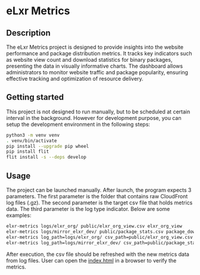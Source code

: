 # eLxr Metrics

## Description

The eLxr Metrics project is designed to provide insights into the website performance and package distribution metrics. It tracks key indicators such as website view count and download statistics for binary packages, presenting the data in visually informative charts. The dashboard allows administrators to monitor website traffic and package popularity, ensuring effective tracking and optimization of resource delivery.

## Getting started

This project is not designed to run manually, but to be scheduled at certain interval in the background. However for development purpose, you can setup the development environment in the following steps:

```bash
python3 -m venv venv
. venv/bin/activate
pip install --upgrade pip wheel
pip install flit
flit install -s --deps develop
```

## Usage

The project can be launched manually. After launch, the program expects 3 parameters. The first parameter is the folder that contains raw CloudFront log files (.gz). The second parameter is the target csv file that holds metrics data. The third parameter is the log type indicator. Below are some examples:

```bash
elxr-metrics logs/elxr_org/ public/elxr_org_view.csv elxr_org_view
elxr-metrics logs/mirror_elxr_dev/ public/package_stats.csv package_download
elxr-metrics log_path=logs/elxr_org/ csv_path=public/elxr_org_view.csv log_type=elxr_org_view
elxr-metrics log_path=logs/mirror_elxr_dev/ csv_path=public/package_stats.csv log_type=package_download
```

After execution, the csv file should be refreshed with the new metrics data from log files. User can open the [index.html](./public/index.html) in a browser to verify the metrics.
